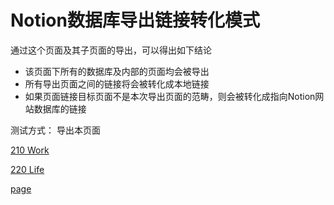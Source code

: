 # Notion数据库导出链接转化模式

通过这个页面及其子页面的导出，可以得出如下结论

- 该页面下所有的数据库及内部的页面均会被导出
- 所有导出页面之间的链接将会被转化成本地链接
- 如果页面链接目标页面不是本次导出页面的范畴，则会被转化成指向Notion网站数据库的链接

测试方式： 导出本页面

[210 Work](Notion%E6%95%B0%E6%8D%AE%E5%BA%93%E5%AF%BC%E5%87%BA%E9%93%BE%E6%8E%A5%E8%BD%AC%E5%8C%96%E6%A8%A1%E5%BC%8F%20d172775d47744edc91d12a76027de170/210%20Work%200767dd8e55914490871e7063fb3a2e85.csv)

[220 Life](Notion%E6%95%B0%E6%8D%AE%E5%BA%93%E5%AF%BC%E5%87%BA%E9%93%BE%E6%8E%A5%E8%BD%AC%E5%8C%96%E6%A8%A1%E5%BC%8F%20d172775d47744edc91d12a76027de170/220%20Life%208e10981123ad4baeadb9ee8b7a463022.csv)

[page](Notion%E6%95%B0%E6%8D%AE%E5%BA%93%E5%AF%BC%E5%87%BA%E9%93%BE%E6%8E%A5%E8%BD%AC%E5%8C%96%E6%A8%A1%E5%BC%8F%20d172775d47744edc91d12a76027de170/page%20978ba06c6fdb4ea9b5e1f07174351703.md)